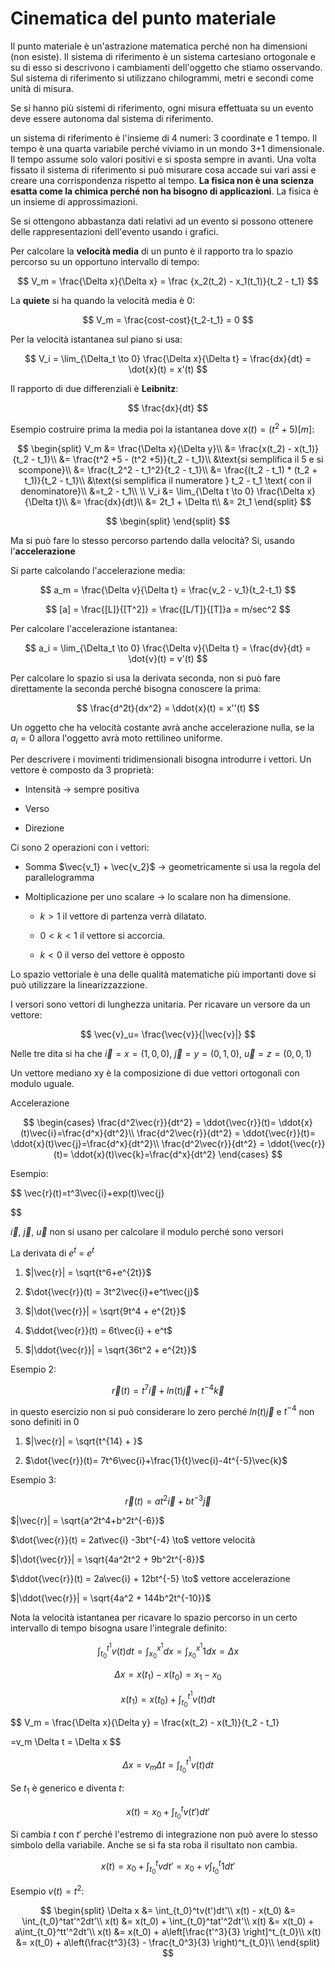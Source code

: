 # Cinematica del punto materiale

Il punto materiale è un'astrazione matematica perché non ha dimensioni (non esiste). Il sistema di riferimento è un sistema cartesiano ortogonale e su di esso si descrivono i cambiamenti dell'oggetto che stiamo osservando. Sul sistema di riferimento si utilizzano chilogrammi, metri e secondi come unità di misura.

Se si hanno più sistemi di riferimento, ogni misura effettuata su un evento deve essere autonoma dal sistema di riferimento. 

un sistema di riferimento è l'insieme di 4 numeri: 3 coordinate e 1 tempo. Il tempo è una quarta variabile perché viviamo in un mondo 3+1 dimensionale. Il tempo assume solo valori positivi e si sposta sempre in avanti. Una volta fissato il sistema di riferimento si può misurare cosa accade sui vari assi e creare una corrispondenza rispetto al tempo. **La fisica non è una scienza esatta come la chimica perché non ha bisogno di applicazioni**. La fisica è un insieme di approssimazioni.

Se si ottengono abbastanza dati relativi ad un evento si possono ottenere delle rappresentazioni dell'evento usando i grafici.

Per calcolare la **velocità media** di un punto è il rapporto tra lo spazio percorso su un opportuno intervallo di tempo:

$$
V_m = \frac{\Delta x}{\Delta x} = \frac {x_2(t_2) - x_1(t_1)}{t_2 - t_1}
$$

La **quiete** si ha quando la velocità media è $0$:

$$
V_m = \frac{cost-cost}{t_2-t_1} = 0
$$

Per la velocità istantanea sul piano si usa:

$$
V_i = \lim_{\Delta_t \to 0} \frac{\Delta x}{\Delta t} = \frac{dx}{dt} = \dot{x}(t) = x'(t)
$$

Il rapporto di due differenziali è **Leibnitz**: 

$$
\frac{dx}{dt}
$$

Esempio costruire prima la media poi la istantanea dove $x(t) = (t^2 +5)[m]$:

$$
\begin{split}
V_m &= \frac{\Delta x}{\Delta y}\\
&= \frac{x(t_2) - x(t_1)}{t_2 - t_1}\\
&= \frac{t^2 +5 - (t^2 +5)}{t_2 - t_1}\\
&\text{si semplifica il 5 e si scompone}\\
&= \frac{t_2^2 - t_1^2}{t_2 - t_1}\\
&= \frac{(t_2 - t_1) * (t_2 + t_1)}{t_2 - t_1}\\
&\text{si semplifica il numeratore } t_2 - t_1 \text{ con il denominatore}\\
&=t_2 - t_1\\
\\
V_i &= \lim_{\Delta t \to 0} \frac{\Delta x}{\Delta t}\\ 
&= \frac{dx}{dt}\\
&= 2t_1 + \Delta t\\
&= 2t_1
\end{split}
$$

$$
\begin{split}
\end{split}
$$

Ma si può fare lo stesso percorso partendo dalla velocità? Si, usando l'**accelerazione**

Si parte calcolando l'accelerazione media:

$$
a_m = \frac{\Delta v}{\Delta t} = \frac{v_2 - v_1}{t_2-t_1}
$$

$$
[a] = \frac{[L]}{[T^2]} = \frac{[L/T]}{[T]}a = m/sec^2
$$

Per calcolare l'accelerazione istantanea:

$$
a_i = \lim_{\Delta_t \to 0} \frac{\Delta v}{\Delta t} = \frac{dv}{dt} = \dot{v}(t) = v'(t)
$$

Per calcolare lo spazio si usa la derivata seconda, non si può fare direttamente la seconda perché bisogna conoscere la prima:

$$
\frac{d^2t}{dx^2} = \ddot{x}(t) = x''(t)
$$

Un oggetto che ha velocità costante avrà anche accelerazione nulla, se la $a_i=0$ allora l'oggetto avrà moto rettilineo uniforme.

Per descrivere i movimenti tridimensionali bisogna introdurre i vettori. Un vettore è composto da 3 proprietà:

- Intensità $\to$ sempre positiva

- Verso

- Direzione

Ci sono 2 operazioni con i vettori:

- Somma $\vec{v_1} + \vec{v_2}$ $\to$ geometricamente si usa la regola del parallelogramma

- Moltiplicazione per uno scalare $\to$ lo scalare non ha dimensione. 
  
  - $k>1$ il vettore di partenza verrà dilatato.
  
  - $0<k<1$ il vettore si accorcia. 
  
  - $k<0$ il verso del vettore è opposto

Lo spazio vettoriale è una delle qualità matematiche più importanti dove si può utilizzare la linearizzazzione.

I versori sono vettori di lunghezza unitaria. Per ricavare un versore da un vettore:

$$
\vec{v}_u= \frac{\vec{v}}{|\vec{v}|}
$$

Nelle tre dita si ha che $\vec{i} = x = (1,0,0)$, $\vec{j} = y = (0,1,0)$, $\vec{u} = z = (0,0,1)$

Un vettore mediano xy è la composizione di due vettori ortogonali con modulo uguale.

Accelerazione

$$
\begin{cases}
\frac{d^2\vec{r}}{dt^2} = \ddot{\vec{r}}(t)= \ddot{x}(t)\vec{i}=\frac{d^x}{dt^2}\\
\frac{d^2\vec{r}}{dt^2} = \ddot{\vec{r}}(t)= \ddot{x}(t)\vec{j}=\frac{d^x}{dt^2}\\
\frac{d^2\vec{r}}{dt^2} = \ddot{\vec{r}}(t)= \ddot{x}(t)\vec{k}=\frac{d^x}{dt^2}
\end{cases}
$$

Esempio:

$$
\vec{r}(t)=t^3\vec{i}+exp(t)\vec{j}

$$

$\vec{i}$, $\vec{j}$, $\vec{u}$ non si usano per calcolare il modulo perché sono versori

La derivata di $e^t$ = $e^t$

1) $|\vec{r}| = \sqrt{t^6+e^{2t}}$ 

2) $\dot{\vec{r}}(t) = 3t^2\vec{i}+e^t\vec{j}$ 

3) $|\dot{\vec{r}}| = \sqrt{9t^4 + e^{2t}}$ 

4) $\ddot{\vec{r}}(t) = 6t\vec{i} + e^t$ 

5) $|\ddot{\vec{r}}| = \sqrt{36t^2 + e^{2t}}$ 

Esempio 2:

$$
\vec{r}(t)=t^7\vec{i}+ln(t)\vec{j}+t^{-4}\vec{k}
$$

in questo esercizio non si può considerare lo zero perché $ln(t)\vec{j}$ e $t^{-4}$ non sono definiti in 0

1. $|\vec{r}| = \sqrt{t^{14} + }$

2. $\dot{\vec{r}}(t)= 7t^6\vec{i}+\frac{1}{t}\vec{i}-4t^{-5}\vec{k}$

Esempio 3:

$$
\vec{r}(t) = at^2\vec{i} + bt^{-3}\vec{j}
$$

$|\vec{r}| = \sqrt{a^2t^4+b^2t^{-6}}$

$\dot{\vec{r}}(t) = 2at\vec{i} -3bt^{-4} \to$ vettore velocità

$|\dot{\vec{r}}| = \sqrt{4a^2t^2 + 9b^2t^{-8}}$

$\ddot{\vec{r}}(t) = 2a\vec{i} + 12bt^{-5} \to$ vettore accelerazione

$|\ddot{\vec{r}}| = \sqrt{4a^2 + 144b^2t^{-10}}$

Nota la velocità istantanea per ricavare lo spazio percorso in un certo intervallo di tempo bisogna usare l'integrale definito:

$$
\int_{t_0}^{t^1}v(t)dt = \int_{x_0}^{x^1}dx = \int_{x_0}^{x^1}1dx=\Delta x
$$

$$
\Delta x = x(t_1) - x(t_0) = x_1 - x_0
$$

$$
x(t_1) = x(t_0) + \int_{t_0}^{t^1}v(t)dt
$$

$$
V_m = \frac{\Delta x}{\Delta y}
= \frac{x(t_2) - x(t_1)}{t_2 - t_1}

=v_m \Delta t = \Delta x
$$

$$
\Delta x = v_m \Delta t = \int_{t_0}^{t^1}v(t)dt
$$

Se $t_1$ è generico e diventa $t$:

$$
x(t) = x_0 + \int_{t_0}^tv(t')dt'
$$

Si cambia $t$ con $t'$ perché l'estremo di integrazione non può avere lo stesso simbolo della variabile. Anche se si fa sta roba il risultato non cambia.

$$
x(t) = x_0 + \int_{t_0}^tvdt' = x_0 + v \int_{t_0}^t1dt'
$$

Esempio $v(t) = t^2$:

$$
\begin{split}
\Delta x &= \int_{t_0}^tv(t')dt'\\
x(t) - x(t_0) &= \int_{t_0}^tat'^2dt'\\
x(t) &= x(t_0) + \int_{t_0}^tat'^2dt'\\
x(t) &= x(t_0) + a\int_{t_0}^tt'^2dt'\\
x(t) &= x(t_0) + a\left[\frac{t'^3}{3} \right]^t_{t_0}\\
x(t) &= x(t_0) + a\left(\frac{t^3}{3} - \frac{t_0^3}{3} \right)^t_{t_0}\\
\end{split}
$$
